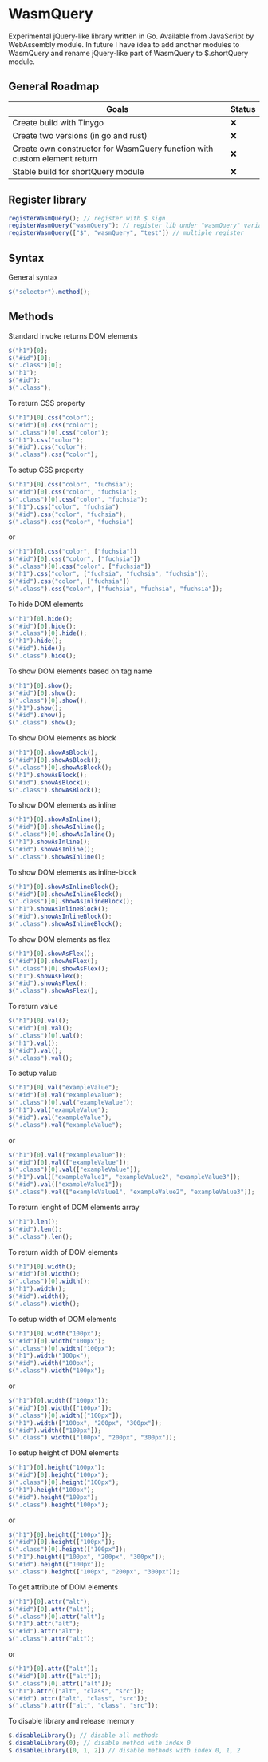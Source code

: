 # WasmQuery
Experimental jQuery-like library written in Go. Available from JavaScript by WebAssembly module. In future I have idea to add another modules to WasmQuery and rename jQuery-like part of WasmQuery to $.shortQuery module.
## General Roadmap
| Goals | Status |
| --- | --- |
| Create build with Tinygo | ❌ | 
| Create two versions (in go and rust) | ❌ | 
| Create own constructor for WasmQuery function with custom element return | ❌ | 
| Stable build for shortQuery module | ❌ | 
## Register library
```js
registerWasmQuery(); // register with $ sign
registerWasmQuery("wasmQuery"); // register lib under "wasmQuery" variable
registerWasmQuery(["$", "wasmQuery", "test"]) // multiple register
```
## Syntax
General syntax  
```js
$("selector").method();
```
## Methods
Standard invoke returns DOM elements  
```js
$("h1")[0];
$("#id")[0];
$(".class")[0];
$("h1");
$("#id");
$(".class");
```
To return CSS property
```js
$("h1")[0].css("color");
$("#id")[0].css("color");
$(".class")[0].css("color");
$("h1").css("color");
$("#id").css("color");
$(".class").css("color");
```
To setup CSS property
```js
$("h1")[0].css("color", "fuchsia");
$("#id")[0].css("color", "fuchsia");
$(".class")[0].css("color", "fuchsia");
$("h1").css("color", "fuchsia")
$("#id").css("color", "fuchsia");
$(".class").css("color", "fuchsia")
```
or
```js
$("h1")[0].css("color", ["fuchsia"])
$("#id")[0].css("color", ["fuchsia"])
$(".class")[0].css("color", ["fuchsia"])
$("h1").css("color", ["fuchsia", "fuchsia", "fuchsia"]);
$("#id").css("color", ["fuchsia"])
$(".class").css("color", ["fuchsia", "fuchsia", "fuchsia"]);
```
To hide DOM elements
```js
$("h1")[0].hide();
$("#id")[0].hide();
$(".class")[0].hide();
$("h1").hide();
$("#id").hide();
$(".class").hide();
```
To show DOM elements based on tag name
```js
$("h1")[0].show();
$("#id")[0].show();
$(".class")[0].show();
$("h1").show();
$("#id").show();
$(".class").show();
```
To show DOM elements as block 
```js
$("h1")[0].showAsBlock();
$("#id")[0].showAsBlock();
$(".class")[0].showAsBlock();
$("h1").showAsBlock();
$("#id").showAsBlock();
$(".class").showAsBlock();
```
To show DOM elements as inline 
```js
$("h1")[0].showAsInline();
$("#id")[0].showAsInline();
$(".class")[0].showAsInline();
$("h1").showAsInline();
$("#id").showAsInline();
$(".class").showAsInline();
```
To show DOM elements as inline-block
```js
$("h1")[0].showAsInlineBlock();
$("#id")[0].showAsInlineBlock();
$(".class")[0].showAsInlineBlock();
$("h1").showAsInlineBlock();
$("#id").showAsInlineBlock();
$(".class").showAsInlineBlock();
```
To show DOM elements as flex
```js
$("h1")[0].showAsFlex();
$("#id")[0].showAsFlex();
$(".class")[0].showAsFlex();
$("h1").showAsFlex();
$("#id").showAsFlex();
$(".class").showAsFlex();
```
To return value
```js
$("h1")[0].val();
$("#id")[0].val();
$(".class")[0].val();
$("h1").val();
$("#id").val();
$(".class").val();
```
To setup value
```js
$("h1")[0].val("exampleValue");
$("#id")[0].val("exampleValue");
$(".class")[0].val("exampleValue");
$("h1").val("exampleValue");
$("#id").val("exampleValue");
$(".class").val("exampleValue");
```
or
```js
$("h1")[0].val(["exampleValue"]);
$("#id")[0].val(["exampleValue"]);
$(".class")[0].val(["exampleValue"]);
$("h1").val(["exampleValue1", "exampleValue2", "exampleValue3"]);
$("#id").val(["exampleValue1"]);
$(".class").val(["exampleValue1", "exampleValue2", "exampleValue3"]);
```
To return lenght of DOM elements array
```js
$("h1").len();
$("#id").len();
$(".class").len();
```
To return width of DOM elements
```js
$("h1")[0].width();
$("#id")[0].width();
$(".class")[0].width();
$("h1").width();
$("#id").width();
$(".class").width();
```
To setup width of DOM elements
```js
$("h1")[0].width("100px");
$("#id")[0].width("100px");
$(".class")[0].width("100px");
$("h1").width("100px");
$("#id").width("100px");
$(".class").width("100px");
```
or
```js
$("h1")[0].width(["100px"]);
$("#id")[0].width(["100px"]);
$(".class")[0].width(["100px"]);
$("h1").width(["100px", "200px", "300px"]);
$("#id").width(["100px"]);
$(".class").width(["100px", "200px", "300px"]);
```
To setup height of DOM elements
```js
$("h1")[0].height("100px");
$("#id")[0].height("100px");
$(".class")[0].height("100px");
$("h1").height("100px");
$("#id").height("100px");
$(".class").height("100px");
```
or
```js
$("h1")[0].height(["100px"]);
$("#id")[0].height(["100px"]);
$(".class")[0].height(["100px"]);
$("h1").height(["100px", "200px", "300px"]);
$("#id").height(["100px"]);
$(".class").height(["100px", "200px", "300px"]);
```
To get attribute of DOM elements
```js
$("h1")[0].attr("alt");
$("#id")[0].attr("alt");
$(".class")[0].attr("alt");
$("h1").attr("alt");
$("#id").attr("alt");
$(".class").attr("alt");
```
or
```js
$("h1")[0].attr(["alt"]);
$("#id")[0].attr(["alt"]);
$(".class")[0].attr(["alt"]);
$("h1").attr(["alt", "class", "src"]);
$("#id").attr(["alt", "class", "src"]);
$(".class").attr(["alt", "class", "src"]);
```
To disable library and release memory
```js
$.disableLibrary(); // disable all methods
$.disableLibrary(0); // disable method with index 0
$.disableLibrary([0, 1, 2]) // disable methods with index 0, 1, 2
```
